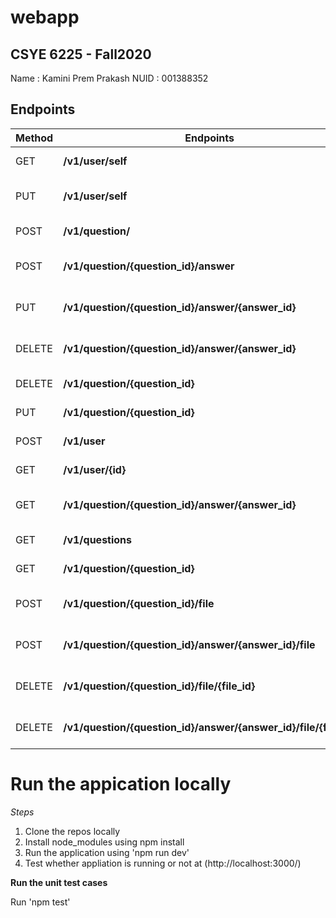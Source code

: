 # webapp

## CSYE 6225 - Fall2020

Name : Kamini Prem Prakash
NUID : 001388352

## Endpoints

| Method | Endpoints                                                        | Info                          |
| ------ | ---------------------------------------------------------------- | ----------------------------- |
| GET    | **/v1/user/self**                                                | _Get user Information_        |
| PUT    | **/v1/user/self**                                                | _Update user information_     |
| POST   | **/v1/question/**                                                | _Post a new question_         |
| POST   | **/v1/question/{question_id}/answer**                            | _Post an Answer a question_   |
| PUT    | **/v1/question/{question_id}/answer/{answer_id}**                | _Update a question's answer_  |
| DELETE | **/v1/question/{question_id}/answer/{answer_id}**                | _Delete a question's answer_  |
| DELETE | **/v1/question/{question_id}**                                   | _Delete a question_           |
| PUT    | **/v1/question/{question_id}**                                   | _Update a question_           |
| POST   | **/v1/user**                                                     | _Create a user_               |
| GET    | **/v1/user/{id}**                                                | _Get user information_        |
| GET    | **/v1/question/{question_id}/answer/{answer_id}**                | _Get a question's answer_     |
| GET    | **/v1/questions**                                                | _Get all questions_           |
| GET    | **/v1/question/{question_id}**                                   | _Get a question_              |
| POST   | **/v1/question/{question_id}/file**                              | _Attach a file to a question_ |
| POST   | **/v1​/question​/{question_id}​/answer​/{answer_id}​/file**      | _Attach a file to an answer_  |
| DELETE | **/v1/question/{question_id}/file/{file_id}**                    | _Delete a file from question_ |
| DELETE | **/v1/question/{question_id}/answer/{answer_id}/file/{file_id}** | _Delete a file from answer_   |



**Run the appication locally**
=========================================

*Steps*
1. Clone the repos locally 
2. Install node_modules using npm install
3. Run the application using 'npm run dev'
4. Test whether appliation is running or not at (http://localhost:3000/)

**Run the unit test cases**

Run 'npm test'



